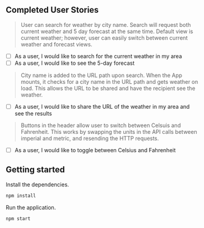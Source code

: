 ## Completed User Stories
>User can search for weather by city name. Search will request both current weather and 5 day forecast at the same time. Default view is current weather; however, user can easily switch between current weather and forecast views.

- [ ] As a user, I would like to search for the current weather in my area
- [ ] As a user, I would like to see the 5-day forecast

>City name is added to the URL path upon search. When the App mounts, it checks for a city name in the URL path and gets weather on load. This allows the URL to be shared and have the recipient see the weather.

- [ ] As a user, I would like to share the URL of the weather in my area and see the results

> Buttons in the header allow user to switch between Celsuis and Fahrenheit. This works by swapping the units in the API calls between imperial and metric, and resending the HTTP requests.

- [ ] As a user, I would like to toggle between Celsius and Fahrenheit

## Getting started
Install the dependencies.

```bash
npm install
```

Run the application.

```bash
npm start
```

